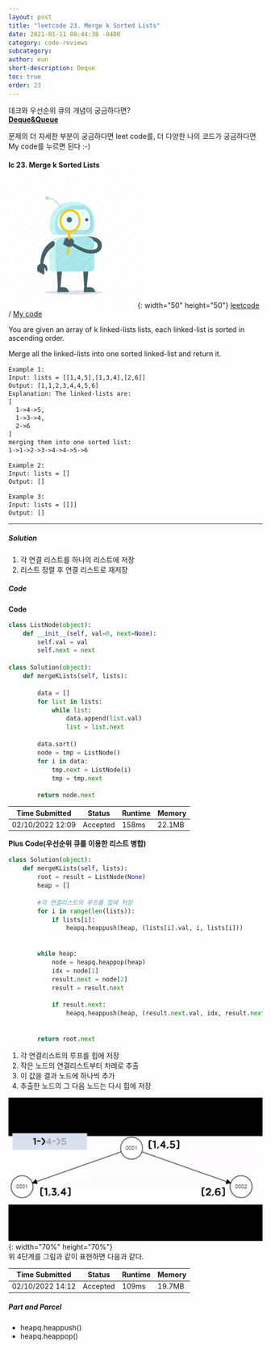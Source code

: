 ```yaml
---
layout: post
title: "leetcode 23. Merge k Sorted Lists"
date: 2021-01-11 08:44:38 -0400
category: code-reviews
subcategory: 
author: eun
short-description: Deque
toc: true
order: 23
---
```


데크와 우선순위 큐의 개념이 궁금하다면?      
<a href="{{ site.url }}{{ site.baseurl }}/data-structure/deque/">**Deque&Queue**</a>

문제의 더 자세한 부분이 궁금하다면 leet code를, 더 다양한 나의 코드가 궁금하다면 My code를 누르면 된다 :-)


#### lc 23. Merge k Sorted Lists
![Image Alt 텍스트](/assets/link.png){: width="50" height="50"} <a href="https://leetcode.com/problems/merge-k-sorted-lists/">leetcode</a>  /  <a href="https://github.com/JJungEEun/CodingTest/blob/main/interviews/chap10_%EB%8D%B0%ED%81%AC%2C%20%EC%9A%B0%EC%84%A0%EC%88%9C%EC%9C%84%ED%81%90/chap10_27_k%EA%B0%9C%20%EC%A0%95%EB%A0%AC%20%EB%A6%AC%EC%8A%A4%ED%8A%B8%20%EB%B3%91%ED%95%A9.ipynb">  My code</a>

You are given an array of k linked-lists lists, each linked-list is sorted in ascending order.

Merge all the linked-lists into one sorted linked-list and return it.
```
Example 1:
Input: lists = [[1,4,5],[1,3,4],[2,6]]
Output: [1,1,2,3,4,4,5,6]
Explanation: The linked-lists are:
[
  1->4->5,
  1->3->4,
  2->6
]
merging them into one sorted list:
1->1->2->3->4->4->5->6
```
```
Example 2:
Input: lists = []
Output: []
```
```
Example 3:
Input: lists = [[]]
Output: []
```

---

##### Solution
1. 각 연결 리스트를 하나의 리스트에 저장
2. 리스트 정렬 후 연결 리스트로 재저장


##### Code
**Code**
``` python
class ListNode(object):
    def __init__(self, val=0, next=None):
        self.val = val
        self.next = next
        
class Solution(object):
    def mergeKLists(self, lists):
        
        data = []
        for list in lists:
            while list:
                data.append(list.val)
                list = list.next
            
        data.sort()
        node = tmp = ListNode()
        for i in data:
            tmp.next = ListNode(i)
            tmp = tmp.next
            
        return node.next   
```

Time Submitted | Status | Runtime | Memory
---|---|---|---|
02/10/2022 12:09|Accepted|158ms|22.1MB

**Plus Code(우선순위 큐를 이용한 리스트 병합)**
```python
class Solution(object):
    def mergeKLists(self, lists):
        root = result = ListNode(None)
        heap = []
        
        #각 연결리스트의 루프를 힙에 저장
        for i in range(len(lists)):
            if lists[i]:
                heapq.heappush(heap, (lists[i].val, i, lists[i]))

        
        while heap:
            node = heapq.heappop(heap)
            idx = node[1]
            result.next = node[2]
            result = result.next

            if result.next:
                heapq.heappush(heap, (result.next.val, idx, result.next))
                
                
        return root.next
```

1. 각 연결리스트의 루프를 힙에 저장
2. 작은 노드의 연결리스트부터 차례로 추출
3. 이 값을 결과 노드에 하나씩 추가
4. 추출한 노드의 그 다음 노드는 다시 힙에 저장

![Image Alt 텍스트](/assets/images/cr04_01.gif){: width="70%" height="70%"}     
위 4단계를 그림과 같이 표현하면 다음과 같다.

Time Submitted | Status | Runtime | Memory
---|---|---|---|
02/10/2022 14:12|Accepted|109ms|19.7MB

##### Part and Parcel
- heapq.heappush()
- heapq.heappop()
